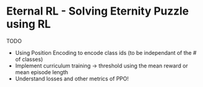 # Eternal RL - Solving Eternity Puzzle using RL

TODO
* Using Position Encoding to encode class ids (to be independant of the # of classes)
* Implement curriculum training -> threshold using the mean reward or mean episode length
* Understand losses and other metrics of PPO!

